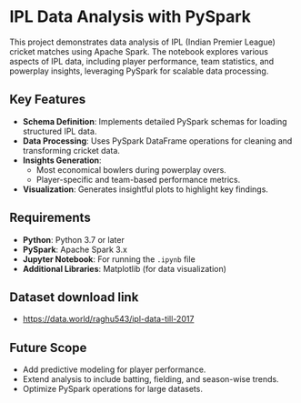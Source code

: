 # IPL Data Analysis with PySpark

This project demonstrates data analysis of IPL (Indian Premier League) cricket matches using Apache Spark. The notebook explores various aspects of IPL data, including player performance, team statistics, and powerplay insights, leveraging PySpark for scalable data processing.

## Key Features

- **Schema Definition**: Implements detailed PySpark schemas for loading structured IPL data.
- **Data Processing**: Uses PySpark DataFrame operations for cleaning and transforming cricket data.
- **Insights Generation**:
  - Most economical bowlers during powerplay overs.
  - Player-specific and team-based performance metrics.
- **Visualization**: Generates insightful plots to highlight key findings.

## Requirements

- **Python**: Python 3.7 or later  
- **PySpark**: Apache Spark 3.x  
- **Jupyter Notebook**: For running the `.ipynb` file  
- **Additional Libraries**: Matplotlib (for data visualization)

## Dataset download link
- https://data.world/raghu543/ipl-data-till-2017
  
## Future Scope
- Add predictive modeling for player performance.
- Extend analysis to include batting, fielding, and season-wise trends.
- Optimize PySpark operations for large datasets.

